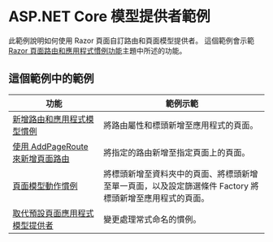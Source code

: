 # <a name="aspnet-core-model-providers-sample"></a>ASP.NET Core 模型提供者範例

此範例說明如何使用 Razor 頁面自訂路由和頁面模型提供者。 這個範例會示範 [Razor 頁面路由和應用程式慣例功能](https://docs.microsoft.com/aspnet/core/mvc/razor-pages/razor-pages-convention-features)主題中所述的功能。

## <a name="examples-in-this-sample"></a>這個範例中的範例

| 功能 | 範例示範 |
| -------- | ----------- |
| [新增路由和應用程式模型慣例](https://docs.microsoft.com/aspnet/core/mvc/razor-pages/razor-pages-convention-features#add-route-and-app-model-conventions) | 將路由屬性和標頭新增至應用程式的頁面。 |
| [使用 AddPageRoute 來新增頁面路由](https://docs.microsoft.com/aspnet/core/mvc/razor-pages/razor-pages-convention-features#configure-a-page-route) | 將指定的路由新增至指定頁面上的頁面。 |
| [頁面模型動作慣例](https://docs.microsoft.com/aspnet/core/mvc/razor-pages/razor-pages-convention-features#page-model-action-conventions) | 將標頭新增至資料夾中的頁面、將標頭新增至單一頁面，以及設定篩選條件 Factory 將標頭新增至應用程式的頁面。 |
| [取代預設頁面應用程式模型提供者](https://docs.microsoft.com/aspnet/core/mvc/razor-pages/razor-pages-convention-features#replace-the-default-page-app-model-provider) | 變更處理常式命名的慣例。 |
